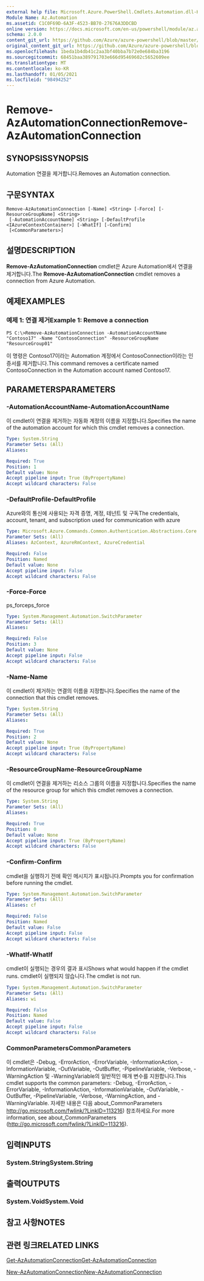 ```yaml
---
external help file: Microsoft.Azure.PowerShell.Cmdlets.Automation.dll-Help.xml
Module Name: Az.Automation
ms.assetid: C1C0F69D-6A3F-4523-BB70-27676A3DDCBD
online version: https://docs.microsoft.com/en-us/powershell/module/az.automation/remove-azautomationconnection
schema: 2.0.0
content_git_url: https://github.com/Azure/azure-powershell/blob/master/src/Automation/Automation/help/Remove-AzAutomationConnection.md
original_content_git_url: https://github.com/Azure/azure-powershell/blob/master/src/Automation/Automation/help/Remove-AzAutomationConnection.md
ms.openlocfilehash: 1beda1b4db41c2aa3bf40bba7b72e0e684ba3196
ms.sourcegitcommit: 68451baa389791703e666d95469602c5652609ee
ms.translationtype: MT
ms.contentlocale: ko-KR
ms.lasthandoff: 01/05/2021
ms.locfileid: "98494252"
---
```

# <span data-ttu-id="d019d-101">Remove-AzAutomationConnection</span><span class="sxs-lookup"><span data-stu-id="d019d-101">Remove-AzAutomationConnection</span></span>

## <span data-ttu-id="d019d-102">SYNOPSIS</span><span class="sxs-lookup"><span data-stu-id="d019d-102">SYNOPSIS</span></span>
<span data-ttu-id="d019d-103">Automation 연결을 제거합니다.</span><span class="sxs-lookup"><span data-stu-id="d019d-103">Removes an Automation connection.</span></span>

## <span data-ttu-id="d019d-104">구문</span><span class="sxs-lookup"><span data-stu-id="d019d-104">SYNTAX</span></span>

```
Remove-AzAutomationConnection [-Name] <String> [-Force] [-ResourceGroupName] <String>
 [-AutomationAccountName] <String> [-DefaultProfile <IAzureContextContainer>] [-WhatIf] [-Confirm]
 [<CommonParameters>]
```

## <span data-ttu-id="d019d-105">설명</span><span class="sxs-lookup"><span data-stu-id="d019d-105">DESCRIPTION</span></span>
<span data-ttu-id="d019d-106">**Remove-AzAutomationConnection** cmdlet은 Azure Automation에서 연결을 제거합니다.</span><span class="sxs-lookup"><span data-stu-id="d019d-106">The **Remove-AzAutomationConnection** cmdlet removes a connection from Azure Automation.</span></span>

## <span data-ttu-id="d019d-107">예제</span><span class="sxs-lookup"><span data-stu-id="d019d-107">EXAMPLES</span></span>

### <span data-ttu-id="d019d-108">예제 1: 연결 제거</span><span class="sxs-lookup"><span data-stu-id="d019d-108">Example 1: Remove a connection</span></span>
```
PS C:\>Remove-AzAutomationConnection -AutomationAccountName "Contoso17" -Name "ContosoConnection" -ResourceGroupName "ResourceGroup01"
```

<span data-ttu-id="d019d-109">이 명령은 Contoso17이라는 Automation 계정에서 ContosoConnection이라는 인증서를 제거합니다.</span><span class="sxs-lookup"><span data-stu-id="d019d-109">This command removes a certificate named ContosoConnection in the Automation account named Contoso17.</span></span>

## <span data-ttu-id="d019d-110">PARAMETERS</span><span class="sxs-lookup"><span data-stu-id="d019d-110">PARAMETERS</span></span>

### <span data-ttu-id="d019d-111">-AutomationAccountName</span><span class="sxs-lookup"><span data-stu-id="d019d-111">-AutomationAccountName</span></span>
<span data-ttu-id="d019d-112">이 cmdlet이 연결을 제거하는 자동화 계정의 이름을 지정합니다.</span><span class="sxs-lookup"><span data-stu-id="d019d-112">Specifies the name of the automation account for which this cmdlet removes a connection.</span></span>

```yaml
Type: System.String
Parameter Sets: (All)
Aliases:

Required: True
Position: 1
Default value: None
Accept pipeline input: True (ByPropertyName)
Accept wildcard characters: False
```

### <span data-ttu-id="d019d-113">-DefaultProfile</span><span class="sxs-lookup"><span data-stu-id="d019d-113">-DefaultProfile</span></span>
<span data-ttu-id="d019d-114">Azure와의 통신에 사용되는 자격 증명, 계정, 테넌트 및 구독</span><span class="sxs-lookup"><span data-stu-id="d019d-114">The credentials, account, tenant, and subscription used for communication with azure</span></span>

```yaml
Type: Microsoft.Azure.Commands.Common.Authentication.Abstractions.Core.IAzureContextContainer
Parameter Sets: (All)
Aliases: AzContext, AzureRmContext, AzureCredential

Required: False
Position: Named
Default value: None
Accept pipeline input: False
Accept wildcard characters: False
```

### <span data-ttu-id="d019d-115">-Force</span><span class="sxs-lookup"><span data-stu-id="d019d-115">-Force</span></span>
<span data-ttu-id="d019d-116">ps_force</span><span class="sxs-lookup"><span data-stu-id="d019d-116">ps_force</span></span>

```yaml
Type: System.Management.Automation.SwitchParameter
Parameter Sets: (All)
Aliases:

Required: False
Position: 3
Default value: None
Accept pipeline input: False
Accept wildcard characters: False
```

### <span data-ttu-id="d019d-117">-Name</span><span class="sxs-lookup"><span data-stu-id="d019d-117">-Name</span></span>
<span data-ttu-id="d019d-118">이 cmdlet이 제거하는 연결의 이름을 지정합니다.</span><span class="sxs-lookup"><span data-stu-id="d019d-118">Specifies the name of the connection that this cmdlet removes.</span></span>

```yaml
Type: System.String
Parameter Sets: (All)
Aliases:

Required: True
Position: 2
Default value: None
Accept pipeline input: True (ByPropertyName)
Accept wildcard characters: False
```

### <span data-ttu-id="d019d-119">-ResourceGroupName</span><span class="sxs-lookup"><span data-stu-id="d019d-119">-ResourceGroupName</span></span>
<span data-ttu-id="d019d-120">이 cmdlet이 연결을 제거하는 리소스 그룹의 이름을 지정합니다.</span><span class="sxs-lookup"><span data-stu-id="d019d-120">Specifies the name of the resource group for which this cmdlet removes a connection.</span></span>

```yaml
Type: System.String
Parameter Sets: (All)
Aliases:

Required: True
Position: 0
Default value: None
Accept pipeline input: True (ByPropertyName)
Accept wildcard characters: False
```

### <span data-ttu-id="d019d-121">-Confirm</span><span class="sxs-lookup"><span data-stu-id="d019d-121">-Confirm</span></span>
<span data-ttu-id="d019d-122">cmdlet을 실행하기 전에 확인 메시지가 표시됩니다.</span><span class="sxs-lookup"><span data-stu-id="d019d-122">Prompts you for confirmation before running the cmdlet.</span></span>

```yaml
Type: System.Management.Automation.SwitchParameter
Parameter Sets: (All)
Aliases: cf

Required: False
Position: Named
Default value: False
Accept pipeline input: False
Accept wildcard characters: False
```

### <span data-ttu-id="d019d-123">-WhatIf</span><span class="sxs-lookup"><span data-stu-id="d019d-123">-WhatIf</span></span>
<span data-ttu-id="d019d-124">cmdlet이 실행되는 경우의 결과 표시</span><span class="sxs-lookup"><span data-stu-id="d019d-124">Shows what would happen if the cmdlet runs.</span></span>
<span data-ttu-id="d019d-125">cmdlet이 실행되지 않습니다.</span><span class="sxs-lookup"><span data-stu-id="d019d-125">The cmdlet is not run.</span></span>

```yaml
Type: System.Management.Automation.SwitchParameter
Parameter Sets: (All)
Aliases: wi

Required: False
Position: Named
Default value: False
Accept pipeline input: False
Accept wildcard characters: False
```

### <span data-ttu-id="d019d-126">CommonParameters</span><span class="sxs-lookup"><span data-stu-id="d019d-126">CommonParameters</span></span>
<span data-ttu-id="d019d-127">이 cmdlet은 -Debug, -ErrorAction, -ErrorVariable, -InformationAction, -InformationVariable, -OutVariable, -OutBuffer, -PipelineVariable, -Verbose, -WarningAction 및 -WarningVariable의 일반적인 매개 변수를 지원합니다.</span><span class="sxs-lookup"><span data-stu-id="d019d-127">This cmdlet supports the common parameters: -Debug, -ErrorAction, -ErrorVariable, -InformationAction, -InformationVariable, -OutVariable, -OutBuffer, -PipelineVariable, -Verbose, -WarningAction, and -WarningVariable.</span></span> <span data-ttu-id="d019d-128">자세한 내용은 다음 about_CommonParameters http://go.microsoft.com/fwlink/?LinkID=113216) 참조하세요.</span><span class="sxs-lookup"><span data-stu-id="d019d-128">For more information, see about_CommonParameters (http://go.microsoft.com/fwlink/?LinkID=113216).</span></span>

## <span data-ttu-id="d019d-129">입력</span><span class="sxs-lookup"><span data-stu-id="d019d-129">INPUTS</span></span>

### <span data-ttu-id="d019d-130">System.String</span><span class="sxs-lookup"><span data-stu-id="d019d-130">System.String</span></span>

## <span data-ttu-id="d019d-131">출력</span><span class="sxs-lookup"><span data-stu-id="d019d-131">OUTPUTS</span></span>

### <span data-ttu-id="d019d-132">System.Void</span><span class="sxs-lookup"><span data-stu-id="d019d-132">System.Void</span></span>

## <span data-ttu-id="d019d-133">참고 사항</span><span class="sxs-lookup"><span data-stu-id="d019d-133">NOTES</span></span>

## <span data-ttu-id="d019d-134">관련 링크</span><span class="sxs-lookup"><span data-stu-id="d019d-134">RELATED LINKS</span></span>

[<span data-ttu-id="d019d-135">Get-AzAutomationConnection</span><span class="sxs-lookup"><span data-stu-id="d019d-135">Get-AzAutomationConnection</span></span>](./Get-AzAutomationConnection.md)

[<span data-ttu-id="d019d-136">New-AzAutomationConnection</span><span class="sxs-lookup"><span data-stu-id="d019d-136">New-AzAutomationConnection</span></span>](./New-AzAutomationConnection.md)


